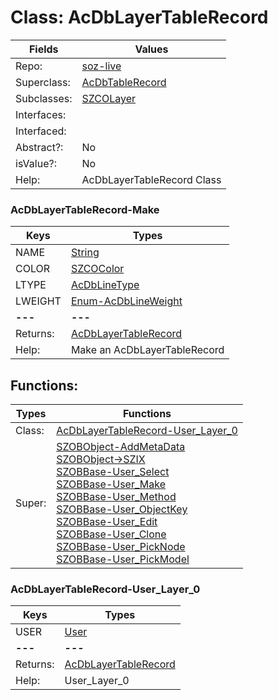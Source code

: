 
# Class:	AcDbLayerTableRecord

| Fields | Values |
| --------- | --------- |
| Repo: | [soz-live](/repos/soz-live.html) |
| Superclass: | [AcDbTableRecord](AcDbTableRecord.html) |
| Subclasses: | [SZCOLayer](SZCOLayer.html) |
| Interfaces: |  |
| Interfaced: |  |
| Abstract?: | No |
| isValue?: | No |
| Help: | AcDbLayerTableRecord Class |

### AcDbLayerTableRecord-Make

| Keys | Types |
| --------- | --------- |
| NAME | [String](String.html) |
| COLOR | [SZCOColor](SZCOColor.html) |
| LTYPE | [AcDbLineType](AcDbLineType.html) |
| LWEIGHT | [Enum-AcDbLineWeight](Enum-AcDbLineWeight.html) |
| **---** | **---** |
| Returns: | [AcDbLayerTableRecord](AcDbLayerTableRecord.html) |
| Help: | Make an AcDbLayerTableRecord |


## Functions:

| Types | Functions |
| --------- | --------- |
| Class: | [AcDbLayerTableRecord-User_Layer_0](#AcDbLayerTableRecord-User_Layer_0) |
| Super: | [SZOBObject-AddMetaData](SZOBObject.html) <br> [SZOBObject->SZIX](SZOBObject.html) <br> [SZOBBase-User_Select](SZOBBase.html) <br> [SZOBBase-User_Make](SZOBBase.html) <br> [SZOBBase-User_Method](SZOBBase.html) <br> [SZOBBase-User_ObjectKey](SZOBBase.html) <br> [SZOBBase-User_Edit](SZOBBase.html) <br> [SZOBBase-User_Clone](SZOBBase.html) <br> [SZOBBase-User_PickNode](SZOBBase.html) <br> [SZOBBase-User_PickModel](SZOBBase.html) |


### AcDbLayerTableRecord-User_Layer_0

| Keys | Types |
| --------- | --------- |
| USER | [User](User.html) |
| **---** | **---** |
| Returns: | [AcDbLayerTableRecord](AcDbLayerTableRecord.html) |
| Help: | User_Layer_0 |

